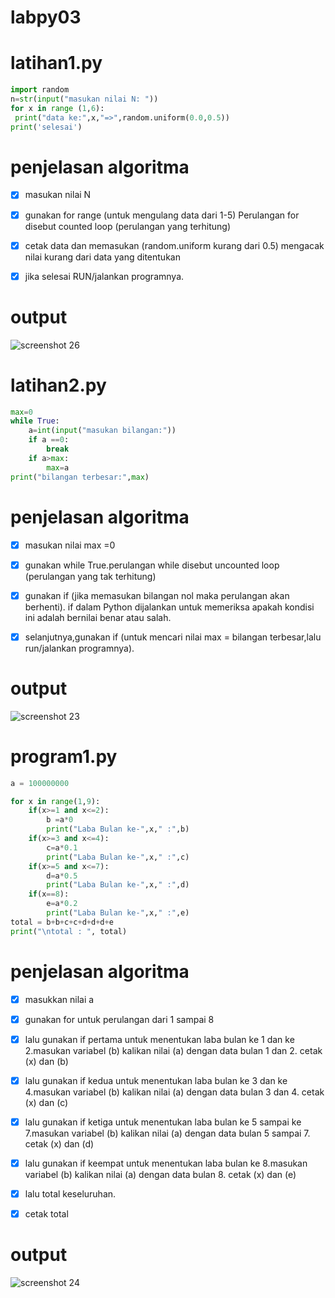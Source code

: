 # labpy03
# **latihan1.py**
```python
import random
n=str(input("masukan nilai N: "))
for x in range (1,6):
 print("data ke:",x,"=>",random.uniform(0.0,0.5))
print('selesai')
```
# **penjelasan algoritma**

- [x] masukan nilai N 

- [x] gunakan for range (untuk mengulang data dari 1-5) Perulangan for disebut counted loop (perulangan yang terhitung)

- [x] cetak data dan memasukan (random.uniform kurang dari 0.5) mengacak nilai kurang dari data yang ditentukan

- [x] jika selesai RUN/jalankan programnya.

# **output**
![screenshot 26](https://user-images.githubusercontent.com/46512724/52929877-c1154700-3378-11e9-98c2-b70862ae0ed4.png)

# **latihan2.py**
```python
max=0
while True:
	a=int(input("masukan bilangan:"))
	if a ==0:
		break
	if a>max:
		max=a
print("bilangan terbesar:",max)
```
# **penjelasan algoritma**
- [x] masukan nilai max =0

- [x] gunakan while True.perulangan while disebut uncounted loop (perulangan yang tak terhitung)

- [x] gunakan if (jika memasukan bilangan nol maka perulangan  akan berhenti). if dalam Python dijalankan untuk memeriksa apakah kondisi       ini adalah bernilai benar atau salah.

- [x] selanjutnya,gunakan if (untuk mencari nilai max = bilangan terbesar,lalu run/jalankan programnya).

# **output**

![screenshot 23](https://user-images.githubusercontent.com/46512724/52930177-08500780-337a-11e9-8658-ba76fe9c3aec.png)


# **program1.py**
```python
a = 100000000

for x in range(1,9):
    if(x>=1 and x<=2):
        b =a*0
        print("Laba Bulan ke-",x," :",b)
    if(x>=3 and x<=4):
        c=a*0.1
        print("Laba Bulan ke-",x," :",c)
    if(x>=5 and x<=7):
        d=a*0.5
        print("Laba Bulan ke-",x," :",d)
    if(x==8):
        e=a*0.2
        print("Laba Bulan ke-",x," :",e)
total = b+b+c+c+d+d+d+e
print("\ntotal : ", total)     
```
# **penjelasan algoritma**
- [x] masukkan nilai a

- [x] gunakan for untuk perulangan dari 1 sampai 8

- [x] lalu gunakan if pertama untuk menentukan laba bulan ke 1 dan ke 2.masukan variabel (b) kalikan nilai (a) dengan data bulan 1 dan 2.
cetak (x) dan (b)

- [x] lalu gunakan if kedua untuk menentukan laba bulan ke 3 dan ke 4.masukan variabel (b) kalikan nilai (a) dengan data bulan 3 dan 4.
cetak (x) dan (c)

- [x] lalu gunakan if ketiga untuk menentukan laba bulan ke 5 sampai ke 7.masukan variabel (b) kalikan nilai (a) dengan data bulan 5 sampai 7.
cetak (x) dan (d)

- [x] lalu gunakan if keempat untuk menentukan laba bulan ke 8.masukan variabel (b) kalikan nilai (a) dengan data bulan 8.
cetak (x) dan (e)

- [x] lalu total keseluruhan.

- [x] cetak total



# **output**
![screenshot 24](https://user-images.githubusercontent.com/46512724/52929895-d5594400-3378-11e9-8e0d-5cf9b69ef337.png)

